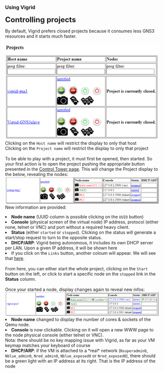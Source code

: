 ### Using Vigrid ###

<FONT SIZE=+2><B>Controlling projects</B></FONT><BR>

By default, Vigrid prefers closed projects because it consumes less GNS3 resources and it starts much faster.<BR><BR>
<IMG SRC="/docs/images/vigrid-control_tower-short.png"><BR>
Clicking on the <code>Host name</code> will restrict the display to only that host<BR>
Clicking on the <code>Project name</code> will restrict the display to only that project<BR>
<BR>
To be able to play with a project, it must first be opened, then started. So your first action is to open the project pushing the appropriate button presented in the <A HREF="/docs/vigrid-control_tower.md">Control Tower page</A>. This will change the Project display to the below, revealing the nodes:<BR>
<IMG SRC="/docs/images/vigrid-control_tower_Pstarted.png"><BR>
New information are provided:
<LI><B>Node name</B> (UUID column is possible clicking on the <code>UUID</code> button)</LI>
<LI><B>Console</B> (physical screen of the virtual node) IP address, protocol (either none, telnet or VNC) and port without a required heavy client.</LI>
<LI><B>Status</B> (either <code>started</code> or <code>stopped</code>). Clicking on the status will generate a start/stop request to turn to the opposite status.</LI>
<LI><B>DHCP/ARP</B>: Vigrid being autonomous, it includes its own DHCP server per LAN. Upon a given IP address, it will be shown here</LI>
<LI>If you click on the <code>Links</code> button, another coloum will appear. We will see that <A HREF="/docs/vigrid-control_tower-links.md">here</A>.</LI><BR>
From here, you can either start the whole project, clicking on the <code>Start</code> button on the left, or click to start a specific node on the <code>stopped</code> link in the <B>Status</B> column.<BR>
<BR>
Once your started a node, display changes again to reveal new infos:
<IMG SRC="/docs/images/vigrid-control_tower_Nrunning.png"><BR>
<LI><B>Node name</B> changed to display the number of cores & sockets of the Qemu node.</LI>
<LI><B>Console</B> is now clickable. Clicking on it will open a new WWW page to the node physical console (either telnet or VNC).<BR>
Nota: there should be no key mapping issue with Vigrid, as far as your VM keymap matches your keyboard of course</LI>
<LI><B>DHCP/ARP</B>: if the VM is attached to a *real* network (<code>Nsuperadmin0</code>, <code>Nblue_admin0</code>, <code>Nred_admin0</code>, <code>Nblue_exposed0</code> or <code>Nred_exposed0</code>), there should be a green light with an IP address at its right. That is the IP address of the node</LI>

